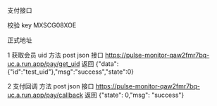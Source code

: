 支付接口

校验 key MXSCG08XOE

正式地址

1 获取会员 uid
方法 post json
接口 https://pulse-monitor-qaw2fmr7bq-uc.a.run.app/pay/get_uid
返回 {"data":{"id":"test_uid"},"msg":"success","state":0}

2 支付回调
方法 post json
接口 https://pulse-monitor-qaw2fmr7bq-uc.a.run.app/pay/callback
返回 {"state": 0,"msg": "success"}
